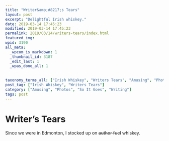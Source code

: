 ```yaml
---
title: "Writer&amp;#8217;s Tears"
layout: post
excerpt: "Delightful Irish whiskey."
date: 2019-03-14 17:45:23
modified: 2019-03-14 17:45:23
permalink: 2019/03/14/writers-tears/index.html
featured_img: 
wpid: 3190
all_meta: 
  _wpcom_is_markdown: 1
  _thumbnail_id: 3187
  _edit_last: 1
  _wpas_done_all: 1
  
  
taxonomy_terms_all: ["Irish Whiskey", "Writers Tears", "Amusing", "Photos", "So It Goes", "Writing"]
post_tag: ["Irish Whiskey", "Writers Tears"]
category: ["Amusing", "Photos", "So It Goes", "Writing"]
tags: post
---
```


# Writer&#8217;s Tears

Since we were in Edmonton, I stocked up on <del>author fuel</del> whiskey.